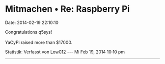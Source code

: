 Mitmachen • Re: Raspberry Pi
============================

Date: 2014-02-19 22:10:10

Congratulations q5sys!\
\
YaCyPi raised more than \$17000.

Statistik: Verfasst von
[Low012](http://forum.yacy-websuche.de/memberlist.php?mode=viewprofile&u=62)
--- Mi Feb 19, 2014 10:10 pm

------------------------------------------------------------------------
